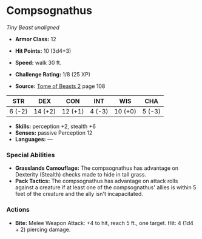# Compsognathus

*Tiny* *Beast* *unaligned*

- **Armor Class:** 12
- **Hit Points:** 10 (3d4+3)
- **Speed:** walk 30 ft.

- **Challenge Rating:** 1/8 (25 XP)
- **Source:** [Tome of Beasts 2](https://koboldpress.com/kpstore/product/tome-of-beasts-2-for-5th-edition) page 108

| STR | DEX | CON | INT | WIS | CHA |
| --- | --- | --- | --- | --- | --- |
| 6 (-2) | 14 (+2) | 12 (+1) | 4 (-3) | 10 (+0) | 5 (-3) |

- **Skills:** perception +2, stealth +6
- **Senses:** passive Perception 12
- **Languages:** —

### Special Abilities

- **Grasslands Camouflage:** The compsognathus has advantage on Dexterity (Stealth) checks made to hide in tall grass.
- **Pack Tactics:** The compsognathus has advantage on attack rolls against a creature if at least one of the compsognathus' allies is within 5 feet of the creature and the ally isn't incapacitated.

### Actions

- **Bite:** Melee Weapon Attack: +4 to hit, reach 5 ft., one target. Hit: 4 (1d4 + 2) piercing damage.


